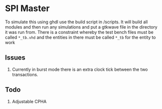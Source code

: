# SPI Master
To simulate this using ghdl use the build script in /scripts. It will build all modules and then run any simulations and put a gtkwave file in the directory it was run from. There is a constraint whereby the test bench files must be called `*_tb.vhd` and the entities in there must be called `*_tb` for the entity to work

## Issues
1. Currently in burst mode there is an extra clock tick between the two transactions.

## Todo
1. Adjustable CPHA
